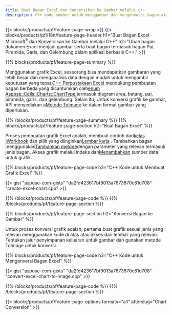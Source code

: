 ```yaml
---
title: Buat Bagan Excel dan Konversikan ke Gambar melalui C++
description: C++ kode sumber untuk menggambar dan mengonversi bagan atau diagram di Microsoft Excel menggunakan Perpustakaan C++
---
```

{{< blocks/products/pf/feature-page-wrap >}}
{{< blocks/products/pf/i18n/feature-page-header h1="Buat Bagan Excel Microsoft<sup>&reg;</sup> dan Konversikan ke Gambar melalui C++" h2="Ubah bagan dokumen Excel menjadi gambar serta buat bagan termasuk bagan Pai, Piramida, Garis, dan Gelembung dalam aplikasi berbasis C++." >}}

{{% blocks/products/pf/feature-page-summary %}}

 Menggunakan grafik Excel, seseorang bisa mendapatkan gambaran yang lebih besar dan menganalisis data dengan mudah untuk mengambil keputusan yang tepat.[C++ Perpustakaan Excel](/cells/id/cpp/) mendukung pembuatan bagan berbeda yang dicantumkan oleh[enum Aspose::Cells::Charts::ChartType
](https://reference.aspose.com/cells/cpp/namespace/aspose.cells.charts#a2f17e69bcefc754569019185d0621b70) termasuk diagram area, batang, pai, piramida, garis, dan gelembung. Selain itu, Untuk konversi grafik ke gambar, API menyediakan a[Metode ToImage](https://reference.aspose.com/cells/cpp/class/aspose.cells.charts.i_sparkline#a28d76dd585c48366e1657f2982722ddb) ke dalam format gambar yang diperlukan.

{{% /blocks/products/pf/feature-page-summary %}}
{{% blocks/products/pf/feature-page-section h2="Buat Bagan Excel" %}}

 Proses pembuatan grafik Excel adalah, membuat contoh dari[kelas IWorkbook](https://reference.aspose.com/cells/cpp/class/aspose.cells.i_workbook) dan pilih yang diinginkan[Lembar kerja](https://reference.aspose.com/cells/cpp/class/aspose.cells.i_worksheet_collection#a5574d624796043233420d0e0459ccc43) . Tambahkan bagan menggunakan[Tambahkan metode](https://reference.aspose.com/cells/cpp/class/aspose.cells.charts.i_chart_collection#ab7e8cce835c251a4682605299a6aa068)dengan parameter yang relevan termasuk jenis bagan. Akses grafik melalui indeks dan[Menambahkan](https://reference.aspose.com/cells/cpp/class/aspose.cells.charts.i_series_collection#a8f4dc4d883f32f65b1fb673e2aa7862f) sumber data untuk grafik.

{{% blocks/products/pf/feature-page-code h3="C++ Kode untuk Membuat Grafik Excel" %}}

{{< gist "aspose-com-gists" "da2fd423617bf9013a7673870c81d708" "create-excel-chart.cpp" >}}

{{% /blocks/products/pf/feature-page-code %}}
{{% /blocks/products/pf/feature-page-section %}}

{{% blocks/products/pf/feature-page-section h2="Konversi Bagan ke Gambar" %}}


Untuk proses konversi grafik adalah, pertama buat grafik sesuai jenis yang relevan menggunakan kode di atas atau akses dari lembar yang relevan. Tentukan jalur penyimpanan keluaran untuk gambar dan gunakan metode ToImage untuk konversi.

 
{{% blocks/products/pf/feature-page-code h3="C++ Kode untuk Mengonversi Bagan Excel" %}}

{{< gist "aspose-com-gists" "da2fd423617bf9013a7673870c81d708" "convert-excel-chart-to-image.cpp" >}}

{{% /blocks/products/pf/feature-page-code %}}
{{% /blocks/products/pf/feature-page-section %}}

{{< blocks/products/pf/feature-page-options formats="all" afterslug="Chart Conversion" >}}
